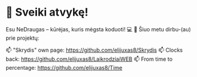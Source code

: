 # 👋 Sveiki atvykę!

Esu NeDraugas – kūrėjas, kuris mėgsta koduoti! 💻
🔭 Šiuo metu dirbu-(au) prie projektų:

📫 "Skrydis" own page: https://github.com/elijuxas8/Skrydis
📫 Clocks back: https://github.com/elijuxas8/LaikrodziaiWEB
📫 From time to percentage: https://github.com/elijuxas8/Time
